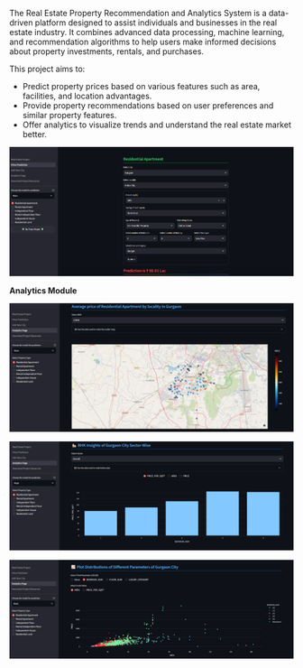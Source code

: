 The Real Estate Property Recommendation and Analytics System is a data-driven platform designed to assist individuals and businesses in the real estate industry. It combines advanced data processing, machine learning, and recommendation algorithms to help users make informed decisions about property investments, rentals, and purchases.

This project aims to:
- Predict property prices based on various features such as area, facilities, and location advantages.
- Provide property recommendations based on user preferences and similar property features.
- Offer analytics to visualize trends and understand the real estate market better.

![image alt](https://github.com/dhruv3375/Real_Estate_Price_Predictio2n/blob/main/1.1.PNG)

**Analytics Module**

![image alt](https://github.com/dhruv3375/Real_Estate_Price_Predictio2n/blob/main/1.2.PNG)

![image alt](https://github.com/dhruv3375/Real_Estate_Price_Predictio2n/blob/main/1.3.PNG)

![image alt](https://github.com/dhruv3375/Real_Estate_Price_Predictio2n/blob/main/1.4.PNG)

